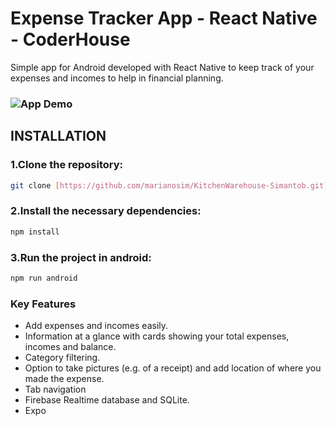 # Expense Tracker App - React Native - CoderHouse

Simple app for Android developed with React Native to keep track of your expenses and incomes to help in financial planning. 

### ![App Demo](https://res.cloudinary.com/dzxg6dw84/image/upload/v1688166707/Expense-tracker-RN_sunqai.png)

## INSTALLATION
### 1.Clone the repository:
```bash
git clone [https://github.com/marianosim/KitchenWarehouse-Simantob.git](https://github.com/marianosim/expense-tracker-RN.git)
```
### 2.Install the necessary dependencies:
```bash
npm install
```

### 3.Run the project in android:
``` bash
npm run android
```

### Key Features
- Add expenses and incomes easily.
- Information at a glance with cards showing your total expenses, incomes and balance.
- Category filtering.
- Option to take pictures (e.g. of a receipt) and add location of where you made the expense.
- Tab navigation
- Firebase Realtime database and SQLite.
- Expo
